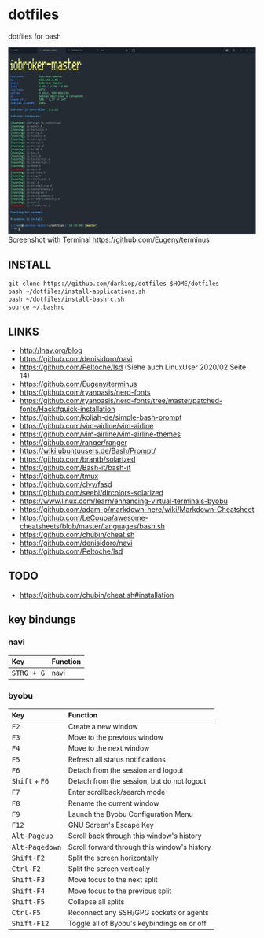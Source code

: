 # dotfiles
dotfiles for bash

![Screenshot](screenshot.png)
Screenshot with Terminal https://github.com/Eugeny/terminus

## INSTALL
```
git clone https://github.com/darkiop/dotfiles $HOME/dotfiles
bash ~/dotfiles/install-applications.sh
bash ~/dotfiles/install-bashrc.sh
source ~/.bashrc
```

## LINKS
- http://lnav.org/blog
- https://github.com/denisidoro/navi
- https://github.com/Peltoche/lsd (Siehe auch LinuxUser 2020/02 Seite 14)
- https://github.com/Eugeny/terminus
- https://github.com/ryanoasis/nerd-fonts
- https://github.com/ryanoasis/nerd-fonts/tree/master/patched-fonts/Hack#quick-installation
- https://github.com/koljah-de/simple-bash-prompt
- https://github.com/vim-airline/vim-airline
- https://github.com/vim-airline/vim-airline-themes
- https://github.com/ranger/ranger
- https://wiki.ubuntuusers.de/Bash/Prompt/
- https://github.com/brantb/solarized
- https://github.com/Bash-it/bash-it
- https://github.com/tmux
- https://github.com/clvv/fasd
- https://github.com/seebi/dircolors-solarized
- https://www.linux.com/learn/enhancing-virtual-terminals-byobu
- https://github.com/adam-p/markdown-here/wiki/Markdown-Cheatsheet
- https://github.com/LeCoupa/awesome-cheatsheets/blob/master/languages/bash.sh
- https://github.com/chubin/cheat.sh
- https://github.com/denisidoro/navi
- https://github.com/Peltoche/lsd

## TODO
- https://github.com/chubin/cheat.sh#installation

## key bindungs

### navi

Key | Function
:--- | :---
<kbd>STRG + G</kbd> | navi

### byobu

Key | Function
:--- | :---
<kbd>F2</kbd> | Create a new window
<kbd>F3</kbd> | Move to the previous window
<kbd>F4</kbd> | Move to the next window
<kbd>F5</kbd> | Refresh all status notifications
<kbd>F6</kbd> | Detach from the session and logout
<kbd>Shift</kbd> + <kbd>F6</kbd>| Detach from the session, but do not logout
<kbd>F7</kbd> | Enter scrollback/search mode
<kbd>F8</kbd> | Rename the current window
<kbd>F9</kbd> | Launch the Byobu Configuration Menu
<kbd>F12</kbd> | GNU Screen's Escape Key
<kbd>Alt-Pageup</kbd> | Scroll back through this window's history
<kbd>Alt-Pagedown</kbd> | Scroll forward through this window's history
<kbd>Shift-F2</kbd> | Split the screen horizontally
<kbd>Ctrl-F2</kbd> | Split the screen vertically
<kbd>Shift-F3</kbd> | Move focus to the next split
<kbd>Shift-F4</kbd> | Move focus to the previous split
<kbd>Shift-F5</kbd> | Collapse all splits
<kbd>Ctrl-F5</kbd> | Reconnect any SSH/GPG sockets or agents
<kbd>Shift-F12</kbd> | Toggle all of Byobu's keybindings on or off

